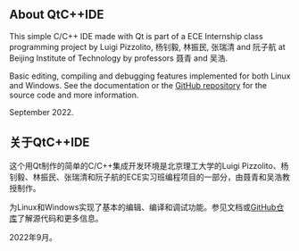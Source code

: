 ## About QtC++IDE 
This simple C/C++ IDE made with Qt is part of a ECE Internship class programming project by Luigi Pizzolito, 杨钊毅, 林振民, 张瑞清 and 阮子航 at Beijing Institute of Technology by professors 聂青 and 吴浩.

Basic editing, compiling and debugging features implemented for both Linux and Windows. See the documentation or the [GitHub repository](https://github.com/Luigi-Pizzolito/QTcppIDE) for the source code and more information.

September 2022.

## 关于QtC++IDE 
这个用Qt制作的简单的C/C++集成开发环境是北京理工大学的Luigi Pizzolito、杨钊毅、林振民、张瑞清和阮子航的ECE实习班编程项目的一部分，由聂青和吴浩教授制作。

为Linux和Windows实现了基本的编辑、编译和调试功能。参见文档或[GitHub仓库](https://github.com/Luigi-Pizzolito/QTcppIDE)了解源代码和更多信息。

2022年9月。